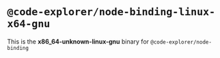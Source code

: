 # `@code-explorer/node-binding-linux-x64-gnu`

This is the **x86_64-unknown-linux-gnu** binary for `@code-explorer/node-binding`
